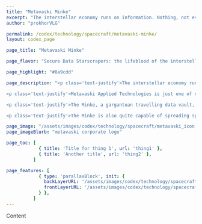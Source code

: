 ```yaml
---
title: "Metavaski Minke"
excerpt: "The interstellar economy runs on information. Nothing, not even exotic matter ripped straight from black holes, is as precious as a corporation’s data."
author: "prokhorVLG"

permalink: /codex/technology/spacecraft/metavaski-minke/
layout: codex_page

page_title: "Metavaski Minke"

page_flavor: "Secure Data Starscrapers: the lifeblood of the interstellar information economy"

page_highlight: "#8a9cdd"

page_description: "<p class='text-justify'>The interstellar economy runs on information. Nothing, not even exotic matter ripped straight from black holes, is as precious as a corporation’s data.</p>

<p class='text-justify'>Metavaski Applied Technologies is just one of numerous similar organizations and corporations that can be found among the stars. Their mission statement: the secure transport and delivery of information to and from research labs and manufactories.</p>

<p class='text-justify'>The Minke, a gargantuan travelling data vault, is their first and only starscraper. Designed to contain valuable blueprints, design specifications, and prototypes for numerous products, it is invulnerable to all but the most brutal and focused of direct assaults due to a battery of low-powered cargo railguns, self-destructing vaults, and Bogatyr security forces.</p>

<p class='text-justify'>The Minke is also quite capable of spreading spoof data and fake, malicious corporate secrets among a solar system’s UNIT networks. Illegal in most places, but for an exorbidant fee, this secondary service is also provided by Metavaski.</p>"

page_image: "/assets/images/codex/technology/spacecraft/metavaski_icon.png"
page_imageBlurb: "metavaski corporate logo"

page_toc: [ 
            { title: 'Title for thing 1', url: 'thing1' },
            { title: 'Another title', url: 'thing2' }, 
          ]

page_features: [
            { type: 'parallaxBlock', init: {
              backLayerURL: '/assets/images/codex/technology/spacecraft/minke_bg.png',
              frontLayerURL: '/assets/images/codex/technology/spacecraft/minke_ship.png',
            } },
          ]
---
```


Content